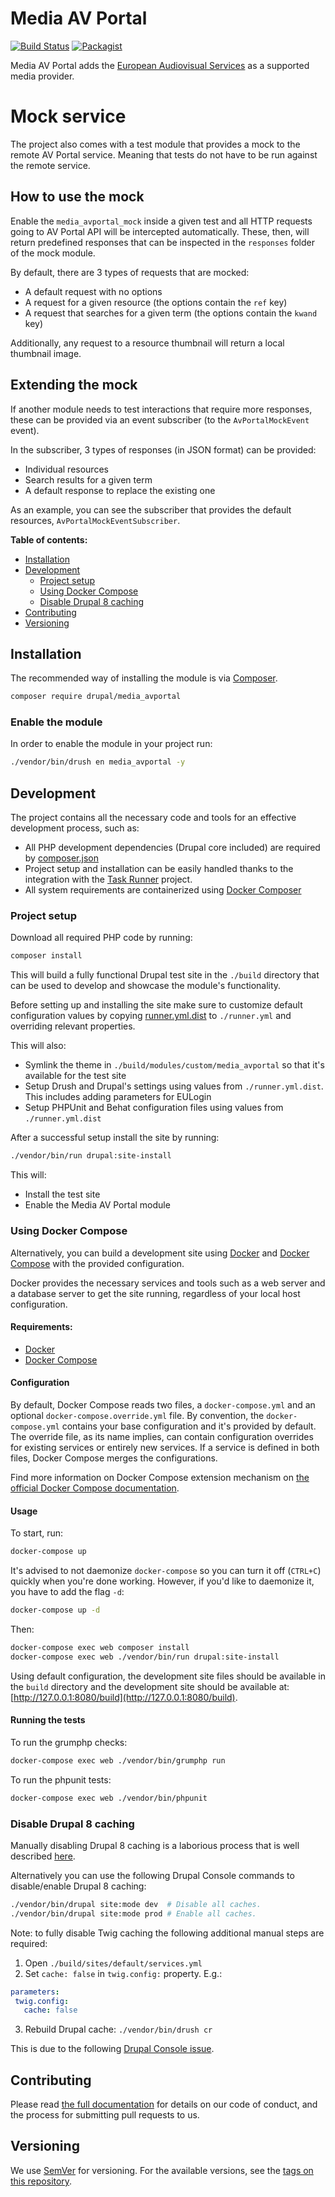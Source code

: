 # Media AV Portal

[![Build Status](https://drone.fpfis.eu/api/badges/openeuropa/media_avportal/status.svg?branch=8.x-1.x)](https://drone.fpfis.eu/openeuropa/media_avportal)
[![Packagist](https://img.shields.io/packagist/v/openeuropa/media_avportal.svg)](https://packagist.org/packages/openeuropa/media_avportal)

Media AV Portal adds the [European Audiovisual Services](http://ec.europa.eu/avservices/) as a supported media provider.

# Mock service

The project also comes with a test module that provides a mock to the remote AV Portal service. Meaning that tests do not have to be run against the remote service.

## How to use the mock

Enable the `media_avportal_mock` inside a given test and all HTTP requests going to AV Portal API will be intercepted automatically. These, then, will return predefined responses that can be inspected in the `responses` folder of the mock module.

By default, there are 3 types of requests that are mocked:

* A default request with no options
* A request for a given resource (the options contain the `ref` key)
* A request that searches for a given term (the options contain the `kwand` key)

Additionally, any request to a resource thumbnail will return a local thumbnail image.

## Extending the mock

If another module needs to test interactions that require more responses, these can be provided via an event subscriber (to the `AvPortalMockEvent` event).

In the subscriber, 3 types of responses (in JSON format) can be provided:

* Individual resources
* Search results for a given term
* A default response to replace the existing one

As an example, you can see the subscriber that provides the default resources, `AvPortalMockEventSubscriber`.

**Table of contents:**

- [Installation](#installation)
- [Development](#development)
  - [Project setup](#project-setup)
  - [Using Docker Compose](#using-docker-compose)
  - [Disable Drupal 8 caching](#disable-drupal-8-caching)
- [Contributing](#contributing)
- [Versioning](#versioning)

## Installation

The recommended way of installing the module is via [Composer][2].

```bash
composer require drupal/media_avportal
```

### Enable the module

In order to enable the module in your project run:

```bash
./vendor/bin/drush en media_avportal -y
```

## Development

The project contains all the necessary code and tools for an effective development process,
such as:

- All PHP development dependencies (Drupal core included) are required by [composer.json](composer.json)
- Project setup and installation can be easily handled thanks to the integration with the [Task Runner][3] project.
- All system requirements are containerized using [Docker Composer][4]

### Project setup

Download all required PHP code by running:

```bash
composer install
```

This will build a fully functional Drupal test site in the `./build` directory that can be used to develop and showcase
the module's functionality.

Before setting up and installing the site make sure to customize default configuration values by copying [runner.yml.dist](runner.yml.dist)
to `./runner.yml` and overriding relevant properties.

This will also:

- Symlink the theme in  `./build/modules/custom/media_avportal` so that it's available for the test site
- Setup Drush and Drupal's settings using values from `./runner.yml.dist`. This includes adding parameters for EULogin
- Setup PHPUnit and Behat configuration files using values from `./runner.yml.dist`

After a successful setup install the site by running:

```bash
./vendor/bin/run drupal:site-install
```

This will:

- Install the test site
- Enable the Media AV Portal module

### Using Docker Compose

Alternatively, you can build a development site using [Docker](https://www.docker.com/get-docker) and 
[Docker Compose](https://docs.docker.com/compose/) with the provided configuration.

Docker provides the necessary services and tools such as a web server and a database server to get the site running, 
regardless of your local host configuration.

#### Requirements:

- [Docker](https://www.docker.com/get-docker)
- [Docker Compose](https://docs.docker.com/compose/)

#### Configuration

By default, Docker Compose reads two files, a `docker-compose.yml` and an optional `docker-compose.override.yml` file.
By convention, the `docker-compose.yml` contains your base configuration and it's provided by default.
The override file, as its name implies, can contain configuration overrides for existing services or entirely new 
services.
If a service is defined in both files, Docker Compose merges the configurations.

Find more information on Docker Compose extension mechanism on [the official Docker Compose documentation](https://docs.docker.com/compose/extends/).

#### Usage

To start, run:

```bash
docker-compose up
```

It's advised to not daemonize `docker-compose` so you can turn it off (`CTRL+C`) quickly when you're done working.
However, if you'd like to daemonize it, you have to add the flag `-d`:

```bash
docker-compose up -d
```

Then:

```bash
docker-compose exec web composer install
docker-compose exec web ./vendor/bin/run drupal:site-install
```

Using default configuration, the development site files should be available in the `build` directory and the development site
should be available at: [http://127.0.0.1:8080/build](http://127.0.0.1:8080/build).

#### Running the tests

To run the grumphp checks:

```bash
docker-compose exec web ./vendor/bin/grumphp run
```

To run the phpunit tests:

```bash
docker-compose exec web ./vendor/bin/phpunit
```

### Disable Drupal 8 caching

Manually disabling Drupal 8 caching is a laborious process that is well described [here][10].

Alternatively you can use the following Drupal Console commands to disable/enable Drupal 8 caching:

```bash
./vendor/bin/drupal site:mode dev  # Disable all caches.
./vendor/bin/drupal site:mode prod # Enable all caches.
```

Note: to fully disable Twig caching the following additional manual steps are required:

1. Open `./build/sites/default/services.yml`
2. Set `cache: false` in `twig.config:` property. E.g.:

```yaml
parameters:
 twig.config:
   cache: false
```

3. Rebuild Drupal cache: `./vendor/bin/drush cr`

This is due to the following [Drupal Console issue][11].

## Contributing

Please read [the full documentation](https://github.com/openeuropa/openeuropa) for details on our code of conduct, and the process for submitting pull requests to us.

## Versioning

We use [SemVer](http://semver.org/) for versioning. For the available versions, see the [tags on this repository](https://github.com/openeuropa/media_avportal/tags).

[2]: https://www.drupal.org/docs/develop/using-composer/using-composer-to-manage-drupal-site-dependencies#managing-contributed
[3]: https://github.com/openeuropa/task-runner
[4]: https://docs.docker.com/compose
[7]: https://www.drupal.org/project/config_devel
[8]: https://www.docker.com/get-docker
[9]: https://docs.docker.com/compose
[10]: https://www.drupal.org/node/2598914
[11]: https://github.com/hechoendrupal/drupal-console/issues/3854
[12]: https://www.drupal.org/docs/8/extending-drupal-8/installing-drupal-8-modules
[13]: https://www.drush.org/

